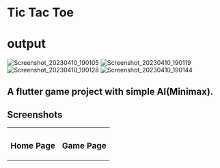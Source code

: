# Tic Tac Toe
# output
![Screenshot_20230410_190105](https://user-images.githubusercontent.com/104633827/230911302-a3801c40-7f76-44ae-81df-b4db7d14a85a.png)
![Screenshot_20230410_190119](https://user-images.githubusercontent.com/104633827/230911318-90722303-0341-4ced-9ef2-21283f2d3921.png)
![Screenshot_20230410_190128](https://user-images.githubusercontent.com/104633827/230911338-9559e0b5-0a43-43b5-bcb9-dcd384f0f081.png)
![Screenshot_20230410_190144](https://user-images.githubusercontent.com/104633827/230911354-7ea34a97-6fa6-427c-bb46-67ed5f195961.png)


## A flutter game project with simple AI(Minimax).

## Screenshots

<table>
    <tr>
        <th><h3><b>Home Page</b></h3></th>
        <th><h3><b>Game Page</b></h3></th>
    </tr>
</table>


